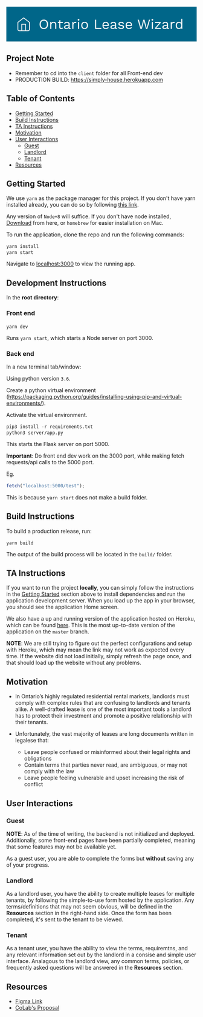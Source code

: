 <p align="center">
<img alt="OLW Banner" src="docs/images/Banner.jpg">
</p>

## Project Note
- Remember to cd into the `client` folder for all Front-end dev
- PRODUCTION BUILD: https://simply-house.herokuapp.com

## Table of Contents

- [Getting Started](#getting-started)
- [Build Instructions](#build-instructions)
- [TA Instructions](#ta-instructions)
- [Motivation](#motivation)
- [User Interactions](#user-interactions)
  - [Guest](#guest)
  - [Landlord](#landlord)
  - [Tenant](#tenant)
- [Resources](#resources)

## Getting Started

We use `yarn` as the package manager for this project. If you don't have yarn installed already, you can do so by following [this link](https://yarnpkg.com/lang/en/docs/install/). 

Any version of `Node+8` will suffice. If you don't have node installed, [Download](https://nodejs.org/en/download/) from here, or `homebrew` for easier installation on Mac.

To run the application, clone the repo and run the following commands:

```
yarn install
yarn start
```

Navigate to [localhost:3000](http://localhost:3000) to view the running app.

## Development Instructions
In the **root directory**: 

### Front end
```shell script
yarn dev
```
Runs `yarn start`, which starts a Node server on port 3000. 

### Back end
In a new terminal tab/window: 

Using python version `3.6`.

Create a python virtual environment (https://packaging.python.org/guides/installing-using-pip-and-virtual-environments/).

Activate the virtual environment.

```shell script
pip3 install -r requirements.txt
python3 server/app.py
```
This starts the Flask server on port 5000. 

**Important**: Do front end dev work on the 3000 port, while making fetch requests/api calls to the 5000 port. 

Eg.
```javascript
fetch("localhost:5000/test"); 
```

This is because `yarn start` does not make a build folder. 

## Build Instructions

To build a production release, run:

```
yarn build
```

The output of the build process will be located in the `build/` folder.

## TA Instructions

If you want to run the project **locally**, you can simply follow the instructions in the [Getting Started](#getting-started) section above to install dependencies and run the application development server. When you load up the app in your browser, you should see the application Home screen.

We also have a up and running version of the application hosted on Heroku, which can be found [here](https://simply-house.herokuapp.com). This is the most up-to-date version of the application on the `master` branch.

**NOTE**: We are still trying to figure out the perfect configurations and setup with Heroku, which may mean the link may not work as expected every time. If the website did not load initially, simply refresh the page once, and that should load up the website without any problems. 

## Motivation

- In Ontario’s highly regulated residential rental markets, landlords must comply with complex rules that are confusing to landlords and tenants alike. A well-drafted lease is one of the most important tools a landlord has to protect their investment and promote a positive relationship with their tenants.

- Unfortunately, the vast majority of leases are long documents written in legalese that:
  - Leave people confused or misinformed about their legal rights and obligations
  - Contain terms that parties never read, are ambiguous, or may not comply with the law
  - Leave people feeling vulnerable and upset increasing the risk of conflict

## User Interactions

### Guest

**NOTE**: As of the time of writing, the backend is not initialized and deployed. Additionally, some front-end pages have been partially completed, meaning that some features may not be available yet.

As a guest user, you are able to complete the forms but **without** saving any of your progress.

### Landlord

As a landlord user, you have the ability to create multiple leases for multiple tenants, by following the simple-to-use form hosted by the application. Any terms/definitions that may not seem obvious, will be defined in the **Resources** section in the right-hand side. Once the form has been completed, it's sent to the tenant to be viewed.

### Tenant

As a tenant user, you have the ability to view the terms, requiremtns, and any relevant information set out by the landlord in a consise and simple user interface. Analagous to the landlord view, any common terms, policies, or frequently asked questions will be answered in the **Resources** section.

## Resources

- [Figma Link](https://www.figma.com/proto/bNQsYMh1dNhGVlZRSMy8Ly/Standard-Lease-Prototype-for-Development-Team-1?node-id=0%3A1&scaling=min-zoom)
- [CoLab's Proposal](https://lawdesigncolab.ca/portfolio/ontario-standard-lease-form-redesign/)
